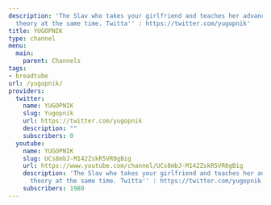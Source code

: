 ```yaml
---
description: 'The Slav who takes your girlfriend and teaches her advanced political
  theory at the same time. Twitta'' : https://twitter.com/yugopnik'
title: YUGOPNIK
type: channel
menu:
  main:
    parent: Channels
tags:
- breadtube
url: /yugopnik/
providers:
  twitter:
    name: YUGOPNIK
    slug: Yugopnik
    url: https://twitter.com/yugopnik
    description: ""
    subscribers: 0
  youtube:
    name: YUGOPNIK
    slug: UCs8mbJ-M142ZskR5VR0gBig
    url: https://www.youtube.com/channel/UCs8mbJ-M142ZskR5VR0gBig
    description: 'The Slav who takes your girlfriend and teaches her advanced political
      theory at the same time. Twitta'' : https://twitter.com/yugopnik'
    subscribers: 1980
---
```

